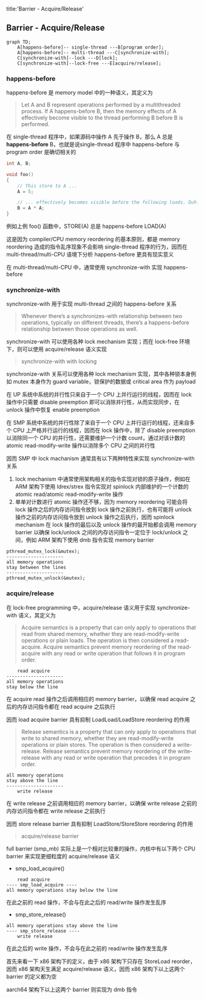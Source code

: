 title:'Barrier - Acquire/Release'
## Barrier - Acquire/Release

```mermaid
graph TD;
    A[happens-before]-- single-thread ---B[program order];
    A[happens-before]-- multi-thread ---C[synchronize-with];
    C[synchronize-with]--lock ---D[lock];
    C[synchronize-with]--lock-free ---E[acquire/release];
```


### happens-before

happens-before 是 memory model 中的一种语义，其定义为

> Let A and B represent operations performed by a multithreaded process. If A happens-before B, then the memory effects of A effectively become visible to the thread performing B before B is performed.


在 single-thread 程序中，如果源码中操作 A 先于操作 B，那么 A 总是 **happens-before** B，也就是说single-thread 程序中 happens-before 与 program order 是确切相关的

```c
int A, B;

void foo()
{
    // This store to A ...
    A = 5;

    // ... effectively becomes visible before the following loads. Duh!
    B = A * A;
}
```

例如上例 foo() 函数中，STORE(A) 总是 happens-before LOAD(A)

这是因为 compiler/CPU memory reordering 的基本原则，都是 memory reordering 造成的指令乱序现象不会影响 single-thread 程序的行为，因而在 multi-thread/multi-CPU 语境下分析 happens-before 更具有现实意义

在 multi-thread/multi-CPU 中，通常使用 synchronize-with 实现 happens-before



### synchronize-with

synchronize-with 用于实现 multi-thread 之间的 happens-before 关系

> Whenever there’s a synchronizes-with relationship between two operations, typically on different threads, there’s a happens-before relationship between those operations as well.


synchronize-with 可以使用各种 lock mechanism 实现；而在 lock-free 环境下，则可以使用 acquire/release 语义实现


> synchronize-with with locking

synchronize-with 关系可以使用各种 lock mechanism 实现，其中各种锁本身例如 mutex 本身作为 guard variable，锁保护的数据或 critical area 作为 payload


在 UP 系统中系统的并行性只来自于一个 CPU 上并行运行的线程，因而在 lock 操作中只需要 disable preemption 即可以消除并行性，从而实现同步，在 unlock 操作中恢复 enable preemption


在 SMP 系统中系统的并行性除了来自于一个 CPU 上并行运行的线程，还来自多个 CPU 上严格并行运行的线程，因而在 lock 操作中，除了 disable preemption 以消除同一个 CPU 的并行性，还需要维护一个计数 count，通过对该计数的 atomic read-modify-write 操作以消除多个 CPU 之间的并行性

因而 SMP 中 lock machanism 通常具有以下两种特性来实现 synchronize-with 关系

1. lock mechanism 中通常使用架构相关的指令实现对锁的原子操作，例如在 ARM 架构下使用 ldrex/strex 指令实现对 spinlock 内部维护的一个计数的 atomic read/atomic read-modify-write 操作
2. 单单对计数进行 atomic 操作还不够，因为 memory reordering 可能会将 lock 操作之后的内存访问指令放到 lock 操作之前执行，也有可能将 unlock 操作之前的内存访问指令放到 unlock 操作之后执行，因而 spinlock mechanism 在 lock 操作的最后以及 unlock 操作的最开始都会调用 memory barrier 以确保 lock/unlock 之间的内存访问指令一定位于 lock/unlock 之间，例如 ARM 架构下使用 dmb 指令实现 memory barrier


```
pthread_mutex_lock(&mutex);
---------------------
all memory operations 
stay between the lines
---------------------
pthread_mutex_unlock(&mutex);
```


### acquire/release

在 lock-free programming 中，acquire/release 语义用于实现 synchronize-with 语义，其定义为

> Acquire semantics is a property that can only apply to operations that read from shared memory, whether they are read-modify-write operations or plain loads. The operation is then considered a read-acquire. Acquire semantics prevent memory reordering of the read-acquire with any read or write operation that follows it in program order.

```
    read acquire
---------------------
all memory operations 
stay below the line
```

在 acquire read 操作之后调用相应的 memory barrier，以确保 read acquire 之后的内存访问指令都在 read acquire 之后执行

因而 load acquire barrier 具有抑制 LoadLoad/LoadStore reordering 的作用


> Release semantics is a property that can only apply to operations that write to shared memory, whether they are read-modify-write operations or plain stores. The operation is then considered a write-release. Release semantics prevent memory reordering of the write-release with any read or write operation that precedes it in program order.

```
all memory operations 
stay above the line
---------------------
    write release
```

在 write release 之前调用相应的 memory barrier，以确保 write release 之前的内存访问指令都在 write release 之前执行

因而 store release barrier 具有抑制 LoadStore/StoreStore reordering 的作用


> acquire/release barrier

full barrier (smp_mb) 实际上是一个相对比较重的操作，内核中有以下两个 CPU barrier 来实现更细粒度的 acquire/release 语义

- smp_load_acquire()

```
    read acquire
---- smp_load_acquire ----
all memory operations stay below the line
```

在此之前的 read 操作，不会与在此之后的 read/write 操作发生乱序

- smp_store_release()

```
all memory operations stay above the line
---- smp_store_release ----
    write release
```

在此之后的 write 操作，不会与在此之前的 read/write 操作发生乱序


首先来看一下 x86 架构下的定义，由于 x86 架构下只存在 StoreLoad reorder，因而 x86 架构天生满足 acquire/release 语义，因而 x86 架构下以上这两个 barrier 的定义都为空

aarch64 架构下以上这两个 barrier 则实现为 dmb 指令



